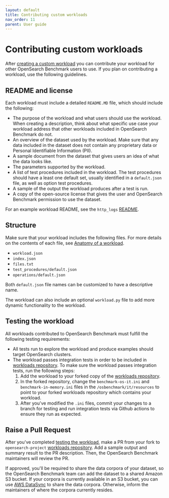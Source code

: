 ```yaml
---
layout: default
title: Contributing custom workloads
nav_order: 11
parent: User guide
---
```


# Contributing custom workloads

After [creating a custom workload]({{site.url}}{{site.baseurl}}/benchmark/creating-custom-workloads/) you can contribute your workload for other OpenSearch Benchmark users to use. If you plan on contributing a workload, use the following guidelines.

## README and license

Each workload must include a detailed `README.MD` file, which should include the following:  

- The purpose of the workload and what users should use the workload. When creating a description, think about what specific use case your workload address that other workloads included in OpenSearch Benchmark do not.
- An overview of the dataset used by the workload. Make sure that any data included in the dataset does not contain any proprietary data or Personal Identifiable Information (PII). 
- A sample document from the dataset that gives users an idea of what the data looks like. 
- The parameters supported by the workload.
- A list of test procedures included in the workload. The test procedures should have a least one default set, usually identified in a `default.json` file, as well as option test procedures.
- A sample of the output the workload produces after a test is run.
- A copy of the open-source license that gives the user and OpenSearch Benchmark permission to use the dataset.


For an example workload README, see the `http_logs` [README](https://github.com/opensearch-project/opensearch-benchmark-workloads/blob/main/http_logs/README.md).

## Structure

Make sure that your workload includes the following files. For more details on the contents of each file, see [Anatomy of a workload]({{site.url}}{{site.baseurl}}/benchmark/user-guide/understanding-workloads/anatomy-of-a-workload/).

- `workload.json`
- `index.json`
- `files.txt`
- `test_procedures/default.json`
- `operations/default.json` 

Both `default.json` file names can be customized to have a descriptive name.

The workload can also include an optional `workload.py` file to add more dynamic functionality to the workload.

## Testing the workload

All workloads contributed to OpenSearch Benchmark must fulfill the following testing requirements: 

- All tests run to explore the workload and produce examples should target OpenSearch clusters.
- The workload passes integration tests in order to be included in [workloads repository](https://github.com/opensearch-project/opensearch-benchmark-workloads/). To make sure the workload passes integration tests, run the following steps:
   1. Add the workload to your forked copy of the [workloads repository](https://github.com/opensearch-project/opensearch-benchmark-workloads/).
   2. In the forked repository, change the `benchmark-os-it.ini` and `benchmark-in-memory.ini` files in the `/osbenchmark/it/resources` to point to your forked workloads repository which contains your workload.
   3. After you've modified the `.ini` files, commit your changes to a branch for testing and run integration tests via Github actions to ensure they run as expected.

## Raise a Pull Request

After you've completed [testing the workload](#testing-the-workload), make a PR from your fork to `opensearch-project` [workloads repository](https://github.com/opensearch-project/opensearch-benchmark-workloads/). Add a sample output and summary result to the PR description. Then, the OpenSearch Benchmark maintainers will review the PR. 

If approved, you'll be required to share the data corpora of your dataset, so the OpenSearch Benchmark team can add the dataset to a shared Amazon S3 bucket. If your corpora is currently available in an S3 bucket, you can use [AWS DataSync](https://docs.aws.amazon.com/datasync/latest/userguide/create-s3-location.html) to share the data corpora. Otherwise, inform the maintainers of where the corpora currently resides.

